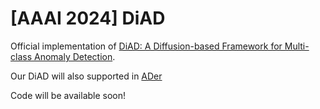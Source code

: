 # [AAAI 2024] DiAD
Official implementation of [DiAD: A Diffusion-based Framework for Multi-class Anomaly Detection](https://arxiv.org/abs/2312.06607).

Our DiAD will also supported in [ADer](https://github.com/zhangzjn/ADer)

Code will be available soon!
